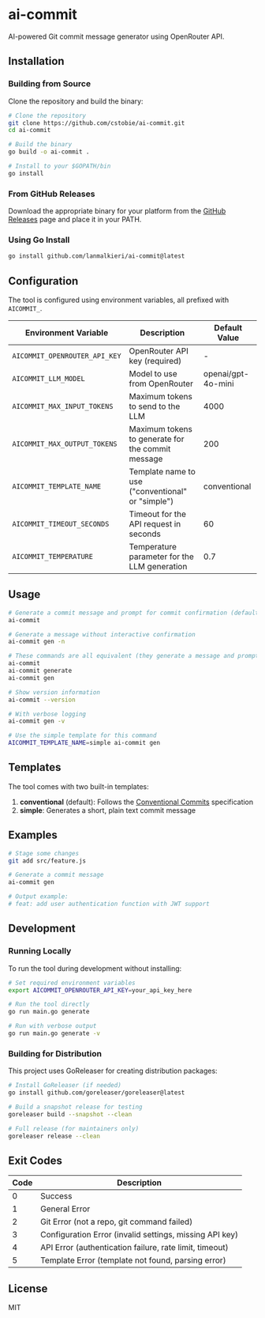 # ai-commit

AI-powered Git commit message generator using OpenRouter API.

## Installation

### Building from Source

Clone the repository and build the binary:

```bash
# Clone the repository
git clone https://github.com/cstobie/ai-commit.git
cd ai-commit

# Build the binary
go build -o ai-commit .

# Install to your $GOPATH/bin
go install
```

### From GitHub Releases

Download the appropriate binary for your platform from the [GitHub Releases](https://github.com/cstobie/ai-commit/releases) page and place it in your PATH.

### Using Go Install

```bash
go install github.com/lanmalkieri/ai-commit@latest
```

## Configuration

The tool is configured using environment variables, all prefixed with `AICOMMIT_`.

| Environment Variable          | Description                                           | Default Value      |
|-------------------------------|-------------------------------------------------------|--------------------|
| `AICOMMIT_OPENROUTER_API_KEY` | OpenRouter API key (required)                         | -                  |
| `AICOMMIT_LLM_MODEL`          | Model to use from OpenRouter                          | openai/gpt-4o-mini |
| `AICOMMIT_MAX_INPUT_TOKENS`   | Maximum tokens to send to the LLM                     | 4000               |
| `AICOMMIT_MAX_OUTPUT_TOKENS`  | Maximum tokens to generate for the commit message     | 200                |
| `AICOMMIT_TEMPLATE_NAME`      | Template name to use ("conventional" or "simple")     | conventional       |
| `AICOMMIT_TIMEOUT_SECONDS`    | Timeout for the API request in seconds               | 60                 |
| `AICOMMIT_TEMPERATURE`        | Temperature parameter for the LLM generation          | 0.7                |

## Usage

```bash
# Generate a commit message and prompt for commit confirmation (default behavior)
ai-commit

# Generate a message without interactive confirmation
ai-commit gen -n

# These commands are all equivalent (they generate a message and prompt for confirmation)
ai-commit
ai-commit generate 
ai-commit gen

# Show version information
ai-commit --version

# With verbose logging
ai-commit gen -v

# Use the simple template for this command
AICOMMIT_TEMPLATE_NAME=simple ai-commit gen
```

## Templates

The tool comes with two built-in templates:

1. **conventional** (default): Follows the [Conventional Commits](https://www.conventionalcommits.org/) specification
2. **simple**: Generates a short, plain text commit message

## Examples

```bash
# Stage some changes
git add src/feature.js

# Generate a commit message
ai-commit gen

# Output example:
# feat: add user authentication function with JWT support
```

## Development

### Running Locally

To run the tool during development without installing:

```bash
# Set required environment variables
export AICOMMIT_OPENROUTER_API_KEY=your_api_key_here

# Run the tool directly
go run main.go generate

# Run with verbose output
go run main.go generate -v
```

### Building for Distribution

This project uses GoReleaser for creating distribution packages:

```bash
# Install GoReleaser (if needed)
go install github.com/goreleaser/goreleaser@latest

# Build a snapshot release for testing
goreleaser build --snapshot --clean

# Full release (for maintainers only)
goreleaser release --clean
```

## Exit Codes

| Code | Description                                                |
|------|------------------------------------------------------------|  
| 0    | Success                                                    |
| 1    | General Error                                              |
| 2    | Git Error (not a repo, git command failed)                 |
| 3    | Configuration Error (invalid settings, missing API key)    |
| 4    | API Error (authentication failure, rate limit, timeout)    |
| 5    | Template Error (template not found, parsing error)         |

## License

MIT
